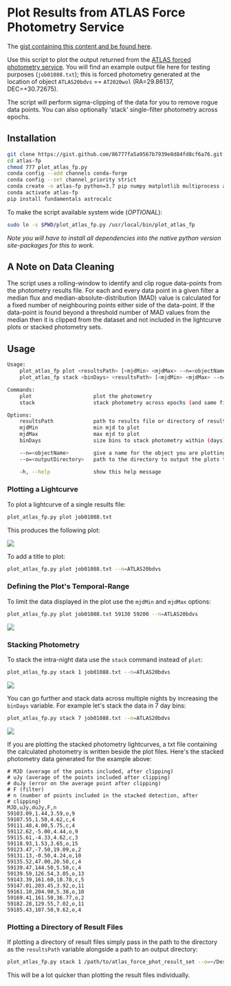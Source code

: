 # Plot Results from ATLAS Force Photometry Service

The [gist containing this content and be found here](https://gist.github.com/86777fa5a9567b7939e8d84fd8cf6a76).

Use this script to plot the output returned from the [ATLAS forced photometry service](https://fallingstar-data.com/forcedphot/). You will find an example output file here for testing purposes (`job01088.txt`); this is forced photometry generated at the location of object `ATLAS20bdvs` == `AT2020wol` (RA=29.86137, DEC=+30.72675).

The script will perform sigma-clipping of the data for you to remove rogue data points. You can also optionally 'stack' single-filter photometry across epochs.
 
## Installation

```bash
git clone https://gist.github.com/86777fa5a9567b7939e8d84fd8cf6a76.git atlas-fp
cd atlas-fp
chmod 777 plot_atlas_fp.py 
conda config --add channels conda-forge
conda config --set channel_priority strict
conda create -n atlas-fp python=3.7 pip numpy matplotlib multiprocess astropy unicodecsv
conda activate atlas-fp
pip install fundamentals astrocalc
```

To make the script available system wide (*OPTIONAL*):

```bash
sudo ln -s $PWD/plot_atlas_fp.py /usr/local/bin/plot_atlas_fp
```

*Note you will have to install all dependencies into the native python version site-packages for this to work.*

## A Note on Data Cleaning

The script uses a rolling-window to identify and clip rogue data-points from the photometry results file. For each and every data point in a given filter a median flux and median-absolute-distribution (MAD) value is calculated for a fixed number of neighbouring points either side of the data-point. If the data-point is found beyond a threshold number of MAD values from the median then it is clipped from the dataset and not included in the lightcurve plots or stacked photometry sets.

## Usage

```bash
Usage:
    plot_atlas_fp plot <resultsPath> [<mjdMin> <mjdMax> --n=<objectName> --o=<outputDirectory>]
    plot_atlas_fp stack <binDays> <resultsPath> [<mjdMin> <mjdMax> --n=<objectName> --o=<outputDirectory>]

Commands:
    plot                    plot the photometry
    stack                   stack photometry across epochs (and same filter) and plot

Options:
    resultsPath             path to results file or directory of results files returned by the ATLAS FP service
    mjdMin                  min mjd to plot
    mjdMax                  max mjd to plot
    binDays                 size bins to stack photometry within (days)

    --n=<objectName>        give a name for the object you are plotting (for plot title and filename). This is ignored if `resultsPath` is a directory
    --o=<outputDirectory>   path to the directory to output the plots to. Default is CWD.

    -h, --help              show this help message
```

### Plotting a Lightcurve

To plot a lightcurve of a single results file:

```bash
plot_atlas_fp.py plot job01088.txt
```

This produces the following plot:

[![](https://live.staticflickr.com/65535/50794382318_6798c70281_z.png)](https://live.staticflickr.com/65535/50794382318_6798c70281_o.png)

To add a title to plot:

```bash
plot_atlas_fp.py plot job01088.txt --n=ATLAS20bdvs
```

### Defining the Plot's Temporal-Range

To limit the data displayed in the plot use the `mjdMin` and `mjdMax` options:

```bash
plot_atlas_fp.py plot job01088.txt 59130 59200 --n=ATLAS20bdvs
```

[![](https://live.staticflickr.com/65535/50795187841_536a2ea050_z.png)](https://live.staticflickr.com/65535/50795187841_536a2ea050_o.png)

### Stacking Photometry

To stack the intra-night data use the `stack` command instead of `plot`:

```bash
plot_atlas_fp.py stack 1 job01088.txt --n=ATLAS20bdvs
```

[![](https://live.staticflickr.com/65535/50795202511_01f18d94cd_z.png)](https://live.staticflickr.com/65535/50795202511_01f18d94cd_o.png)

You can go further and stack data across multiple nights by increasing the `binDays` variable. For example let's stack the data in 7 day bins:

```bash
plot_atlas_fp.py stack 7 job01088.txt --n=ATLAS20bdvs
```

[![](https://live.staticflickr.com/65535/50795213046_97cb928fde_z.png)](https://live.staticflickr.com/65535/50795213046_97cb928fde_o.png)

If you are plotting the stacked photometry lightcurves, a txt file containing the calculated photometry is written beside the plot files. Here's the stacked photometry data generated for the example above:

```text
# MJD (average of the points included, after clipping)
# uJy (average of the points included after clipping)
# duJy (error on the average point after clipping)
# F (filter)
# n (number of points included in the stacked detection, after
# clipping)
MJD,uJy,duJy,F,n
59103.09,1.44,3.59,o,9
59107.55,1.50,4.62,c,4
59111.48,4.00,5.75,c,4
59112.62,-5.00,4.44,o,9
59115.61,-4.33,4.62,c,3
59118.93,1.53,3.65,o,15
59123.47,-7.50,19.09,o,2
59131.13,-0.50,4.24,o,10
59135.52,47.00,20.50,c,4
59139.47,144.50,5.50,c,4
59139.59,126.54,3.05,o,13
59143.39,161.60,18.78,c,5
59147.01,203.45,3.92,o,11
59161.10,204.90,5.38,o,10
59169.41,161.50,36.77,o,2
59182.28,129.55,7.02,o,11
59185.43,107.50,9.62,o,4
```

### Plotting a Directory of Result Files

If plotting a directory of result files simply pass in the path to the directory as the `resultsPath` variable alongside a path to an output directory:

```bash
plot_atlas_fp.py stack 1 /path/to/atlas_force_phot_result_set --o=~/Desktop/stacked
```

This will be a lot quicker than plotting the result files individually.
